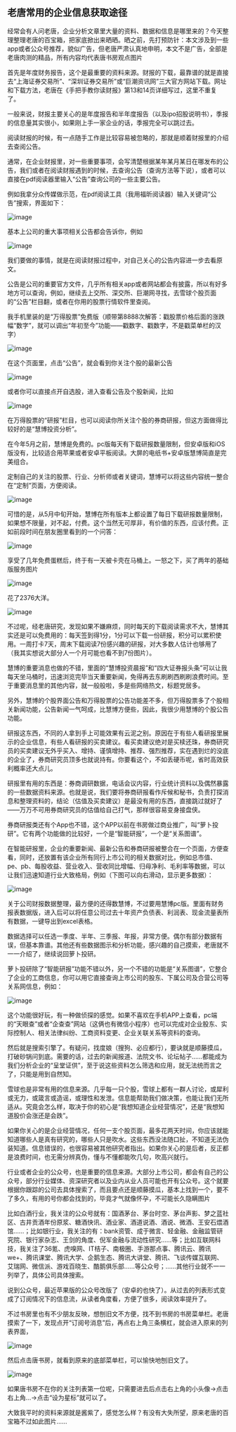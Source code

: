 ## 老唐常用的企业信息获取途径
经常会有人问老唐，企业分析文章里大量的资料、数据和信息是哪里来的？今天整理整理老唐的百宝箱，把家底掀出来晒晒。晒之前，先打预防针：本文涉及到一些app或者公众号推荐，貌似广告，但老唐严肃认真地申明，本文不是广告，全部是老唐肉测的精品，所有内容均代表唐书房观点图片

 

首先是年度财务报告，这个是最重要的资料来源。财报的下载，最靠谱的就是直接去“上海证券交易所”、“深圳证券交易所”或“巨潮资讯网”三大官方网站下载。网址和下载方法，老唐在《手把手教你读财报》第13和14页详细写过，这里不重复了。



一般来说，财报主要关心的是年度报告和半年度报告（以及ipo招股说明书），季报的信息量其实很小，如果刚上手一家企业的话，季报完全可以跳过去。

 

阅读财报的时候，有一点随手工作是比较容易被忽略的，那就是顺着财报里的介绍去查阅公告。



通常，在企业财报里，对一些重要事项，会写清楚根据某年某月某日在哪发布的公告，我们或者在阅读财报遇到的时候，去查询公告（查询方法等下说），或者可以直接在pdf阅读器里输入“公告”查询公司的一些主要公告。



例如我拿分众传媒做示范，在pdf阅读工具（我用福昕阅读器）输入关键词“公告”搜索，界面如下：

![image](https://github.com/fengyumozhu/tsf/assets/6201828/0eb5b766-ac77-4c75-91a6-9d58ed4e5b76)


基本上公司的重大事项相关公告都会告诉你，例如

![image](https://github.com/fengyumozhu/tsf/assets/6201828/b24ec101-97d2-4f65-9027-30728fc9c5b3)


我们要做的事情，就是在阅读财报过程中，对自己关心的公告内容进一步去看原文。

 

公告是公司的重要官方文件，几乎所有相关app或者网站都会有披露，所以有好多地方可以查询，例如，继续去上交所、深交所、巨潮网寻找，去雪球个股页面的“公告”栏目翻，或者在你用的股票行情软件里查阅。



我手机里装的是“万得股票”免费版（顺带第8888次解答：戳股票价格后面的涨跌幅“数字”，就可以调出“年初至今”功能——戳数字、戳数字，不是戳菜单栏的汉字）

![image](https://github.com/fengyumozhu/tsf/assets/6201828/50715be7-229c-45bf-afbc-9b04cbd0ffbd)


在这个页面里，点击“公告”，就会看到你关注个股的最新公告

![image](https://github.com/fengyumozhu/tsf/assets/6201828/24ce00e6-4d83-44af-9abf-74badf12caed)


或者你可以直接点开自选股，进入查看公告及个股新闻，比如

![image](https://github.com/fengyumozhu/tsf/assets/6201828/471dd7fe-8389-443a-8504-cf70ba98658c)


在万得股票的“研报”栏目，也可以阅读你所关注个股的券商研报，但这方面做得比较好的是“慧博投资分析”。



在今年5月之前，慧博是免费的。pc版每天有下载研报数量限制，但安卓版和iOS版没有，比较适合用苹果或者安卓平板阅读。大屏的电纸书+安卓版慧博简直是完美组合。

 

定制自己的关注的股票、行业、分析师或者关键词，慧博可以将这些内容统一整合在“定制”页面，方便阅读。

![image](https://github.com/fengyumozhu/tsf/assets/6201828/87104612-681b-4296-bf57-04929318a30d)


可惜的是，从5月中旬开始，慧博在所有版本上都设置了每日下载研报数量限制，如果想不限量，对不起，付费。这个当然无可厚非，有价值的东西，应该付费。正如前段时间在朋友圈里看到的一个问答：

![image](https://github.com/fengyumozhu/tsf/assets/6201828/df6b262e-8201-4199-a404-15d2e0b37124)


享受了几年免费蛋糕后，终于有一天被卡壳在马桶上。一怒之下，买了两年的基础版服务图片

![image](https://github.com/fengyumozhu/tsf/assets/6201828/5280bb94-d102-490c-8ba0-51cf7d0c66f5)


花了2376大洋。

![image](https://github.com/fengyumozhu/tsf/assets/6201828/db028d00-a677-4dff-9d4b-ce1b7891f694)


不过呢，经老唐研究，发现如果不嫌麻烦，同时每天的下载阅读需求不大，慧博其实还是可以免费用的：每天签到得1分，1分可以下载一份研报，积分可以累积使用。一周打卡7天，周末下载阅读7份感兴趣的研报，对大多数人估计也够用了（我其实想说大部分人一个月可能也看不到7份图片）。

 

慧博的重要消息也做的不错，里面的“慧博投资晨报”和“四大证券报头条”可以让我每天坐马桶时，迅速浏览完毕当天重要新闻，免得再去东刷刷西刷刷浪费时间。至于重要消息里的其他内容，就一般般啦，多是些网络热文，标题党居多。

 

另外，慧博的个股界面公告和万得股票的公告功能差不多，但万得股票多了个股相关新闻功能，公告新闻一气呵成，比慧博方便些，因此，我很少用慧博的个股公告功能。

 

研报这东西，不同的人拿到手上可能效果有云泥之别。原因在于有些人看研报里展示的企业信息，有些人看研报的买卖建议。看买卖建议绝对是买椟还珠，券商研究员的买卖建议无外乎买入、增持、谨慎增持、推荐、强烈推荐，实在遇到烂的没底的企业了，券商研究员顶多也就说持有。你要看这个，不如丢硬币呢，省时高效获利概率还大点儿。

 

研报里有用的东西是：券商调研数据，电话会议内容，行业统计资料以及偶然暴露的一些数据资料来源。也就是说，我们要将券商研报看作斥候和秘书，负责打探消息和整理资料的，结论（估值及买卖建议）是最没有用的东西，直接跳过就好了——万万不可用券商研究员的估值给自己打气，那样很容易变身接盘侠。

 

券商研报类还有个App也不错，这个APP以前在书房做过商业推广，叫“萝卜投研”。它有两个功能做的比较好，一个是“智能研报”，一个是“关系图谱”。

 

在智能研报里，企业的重要新闻、最新公告和券商研报被整合在一个页面，方便查看，同时，还放置有该企业所有同行上市公司的相关数据对比，例如总市值、pe、pb、每股收益、营业收入、营收同比增幅、归母净利、毛利率等数据，可以让我们迅速知道行业大致格局，例如（下图可以向右滑动，显示更多数据）：

![image](https://github.com/fengyumozhu/tsf/assets/6201828/e00ad216-4465-4b7d-bdc3-ea49c59212d2)




关于公司财报数据整理，最方便的还得数慧博，不过要用慧博pc版。里面有财务报表数据版，进入后可以将任意公司过去十年资产负债表、利润表、现金流量表所有数据，一键导出到excel表格。



数据选择可以任选一季度、半年、三季报、年报，非常方便。偶尔有部分数据有误，但基本靠谱。其他还有些数据图示和分析功能，感兴趣的自己摸索，老唐就不一一介绍了，继续说回萝卜投研。

 

萝卜投研除了“智能研报”功能不错以外，另一个不错的功能是“关系图谱”，它整合了企业的工商信息，你可以用它直接查询上市公司的股东、下属公司及合营公司等关系网信息，例如：

![image](https://github.com/fengyumozhu/tsf/assets/6201828/b9ae3071-db84-4071-912b-d1e10f39f3d6)


这个功能很好玩，有一种做侦探的感觉。如果不喜欢在手机APP上查看，pc端的“天眼查”或者“企查查”网站（这俩也有微信小程序）也可以完成对企业股东、实际控制人、相关法律纠纷、工商资料变更、企业关联关系等资料的查询。

 

然后就是搜索引擎了。有疑问，找度娘（搜狗、必应都行），要诀就是顺藤摸瓜，打破砂锅问到底。需要的话，过去的新闻报道、法院文书、论坛帖子……都能成为我们分析企业的“呈堂证供”，至于说这些资料怎么筛选和应用，就无法统而言之了，只能是用到自然知。

 

雪球也是非常有用的信息来源。几乎每一只个股，雪球上都有一群人讨论，或犀利或无力，或箴言或造谣，或理性和发泄。信息能帮助我们做决策，也能让我们无所适从。究竟会怎么样，取决于你的初心是“我想知道企业经营情况”，还是“我想知道股价会涨还是会跌”。

 

如果你关心的是企业经营情况，任何一支个股页面，最多花两天时间，你应该就能知道哪些人是真有研究的，哪些人只是吹水。这些东西没法随口扯，不知道无法伪装知道。信息错误的，也很容易被其他研究者指出。如果你关心的是后者，反正都是浪费时间，也无需分辨真伪，懂与不懂都能吹几句，吹高兴就行。

 

行业或者企业的公众号，也是重要的信息来源。大部分上市公司，都会有自己的公众号，部分行业媒体、资深研究者以及业内从业人员可能也开有公众号。这个就要根据你跟踪的公司去具体搜索了，而且要点还是顺藤摸瓜，基本上找到一个，要不了多久，有用的号你都会找到的，毕竟才气就像怀孕，不可能长久隐瞒图片

 

比如白酒行业，我关注的公众号就有：国酒茅台、茅台时空、茅台声影、梦之蓝社区、古井贡酒年份原浆、糖酒快讯、酒业家、酒道说酒、酒说、微酒、王安石煨酒馆……；比如银行业，我关注的有：bank资管、成于微言、轻金融、金融监管研究院、银行家杂志、王剑的角度、倪军金融与流动性研究……等；比如互联网科技，我关注了36氪、虎嗅网、IT桔子、南极圈、手游那点事、腾讯云、腾讯we+、腾讯课堂、腾讯大学、企鹅生态、腾讯大讲堂、腾讯、飞谈传媒互联网、艾瑞网、微信派、游戏百晓生、酷鹅俱乐部……等公众号；……其他行业就不一一列举了，具体公司具体搜索。

 

说到公众号，最近苹果版的公众号改版了（安卓的也快了）。从过去的列表形式变成了订阅情况下的信息流，从读者角度看，方便了很多，阅读效率提升了。



不过书房里也有不少朋友反映，想刨旧文不方便，找不到书房的书房菜单栏。老唐摸索了一下，发现点开“订阅号消息”后，再点右上角三条横杠，就会进入原来的列表界面，

![image](https://github.com/fengyumozhu/tsf/assets/6201828/544d88d7-7699-4eb7-933a-ca00ee767b60)


然后点击唐书房，就看到原来的底部菜单栏，可以愉快地刨旧文了。

![image](https://github.com/fengyumozhu/tsf/assets/6201828/01513904-a0d9-4f79-abc1-4cc10e111334)


如果唐书房不在你的关注列表第一位呢，只需要进去后点击右上角的小头像→点击右上角...→点击“设为星标”就可以了。

 

大致我平时的资料来源就是酱紫了，感觉怎么样？有没有大失所望，原来老唐的百宝箱不过如此图片……
